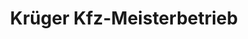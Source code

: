 ---
title: "Krüger Kfz-Meisterbetrieb"
url: /duisburg/krueger-kfz-meisterbetrieb/
shop: Autowerkstatt
---